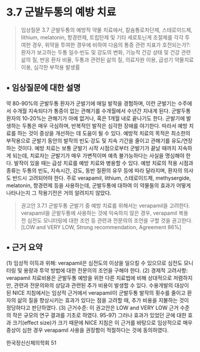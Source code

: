 # 3.7 군발두통의 예방 치료

> 임상질문 3.7 군발두통의 예방적 약물 치료에서, 칼슘통로차단제, 스테로이드제, lithium, melatonin, 항경련제, 트립탄제 및 기타 세로토닌계 조절제를 각각 투여한 경우, 위약을 투여한 경우에 비하여 다음의 통증 관련 지표가 호전되는가?: 환자가 보고하는 두통 일수·빈도 및 강도의 변화, 기능적 건강 상태 및 건강 관련 삶의 질, 반응 환자 비율, 두통과 관련된 삶의 질, 의료자원 이용, 급성기 약물치료 이용, 심각한 부작용 발생률

## • 임상질문에 대한 설명
약 80-90%의 군발두통 환자가 군발기에 매일 발작을 경험하며, 이런 군발기는 수주에서 수개월 지속되다가 통증이 없는 관해기를 수개월에서 수년간 지내게 된다. 군발두통 환자의 10-20%는 관해기가 아예 없거나, 혹은 1개월 내로 끝나기도 한다. 군발기에 발생하는 두통은 매우 극심하며, 반복적인 발작은 심각한 장애를 야기한다. 따라서 예방 치료를 하는 것이 증상을 개선하는 데 도움이 될 수 있다. 예방적 치료의 목적은 최소한의 부작용으로 군발기 동안의 발작의 빈도·강도 및 지속 기간을 줄이고 관해기를 유도/연장하는 것이다. 예방 치료는 보통 군발기 시작 시점으로부터 군발기가 끝날 때까지 지속하게 되는데, 치료자는 군발기가 매우 가변적이며 예측 불가능하다는 사실을 명심해야 한다. 발작이 있을 때는 급성 치료를 예방 치료와 병용할 수 있다. 예방 치료의 적용 시점과 종류는 두통의 빈도, 지속시간, 강도, 동반 질환의 유무 등에 따라 달라지며, 환자의 의사도 반드시 고려되어야 한다. 주로 verapamil, lithium, 스테로이드제, methysergide, melatonin, 항경련제 등을 사용하는데, 군발두통에 대하여 이 약물들의 효과가 어떻게 나타나는지 그 작용기전은 거의 알려지지 않았다.

> 권고안 3.7.1 군발두통 군발기 중 예방 치료를 위해서는 verapamil을 고려한다. verapamil을 군발두통에 사용하는 것에 익숙하지 않은 경우, verapamil 복용 전 심전도 모니터링에 대한 조언 등 관련과 전문의의 조언을 구할 것을 권고한다. [LOW and VERY LOW, Strong recommendation, Agreement 86%]

## • 근거 요약
(1) 임상적 이득과 위해: verapamil은 심전도의 이상을 일으킬 수 있으므로 심전도 모니터링 및 용량과 투약 방법에 대한 전문의의 조언을 구해야 한다.
(2) 경제적 고려사항: verapamil 치료비용은 군발두통 예방을 위한 다른 치료법에 비해 상대적으로 저렴하지만, 관련과 전문의와의 상담과 관련된 추가 비용이 발생할 수 있다. 수용개발의 대상이 된 NICE 지침에서는 임상적 근거에서 verapamil이 군발두통 발작의 횟수를 줄이고 환자의 삶의 질을 향상시키는 효과가 있다는 점을 고려할 때, 추가 비용을 지불하는 것이 정당하다고 판단하였다.
(3) 근거수준: 이 권고안은 LOW and VERY LOW 근거 수준의 작은 규모의 연구 결과를 기초로 하였다. 95-97) 그러나 효과가 있었던 군에 대한 효과 크기(effect size)가 크기 때문에 NICE 지침은 이 근거를 바탕으로 임상적으로 매우 증상이 심한 경우 verapamil 사용을 권장함이 적절하다는 것에 동의하였다.

한국정신신체의학회
<PAGE>51